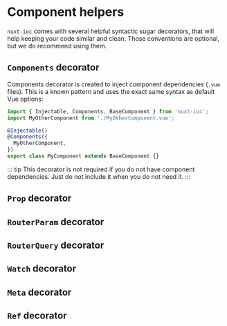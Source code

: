 # Component helpers

`nuxt-ioc` comes with several helpful syntactic sugar decorators, that will help keeping your code similar and clean.
Those conventions are optional, but we do recommend using them.

## `Components` decorator

Components decorator is created to inject component dependencies (`.vue` files). This is a known pattern and uses the exact same syntax as default Vue options:

```ts
import { Injectable, Components, BaseComponent } from 'nuxt-ioc';
import MyOtherComponent from './MyOtherComponent.vue';

@Injectable()
@Components({
  MyOtherComponent,
})
export class MyComponent extends BaseComponent {}
```

::: tip
This decorator is not required if you do not have component dependencies. Just do not include it when you do not need it.
:::

## `Prop` decorator

## `RouterParam` decorator

## `RouterQuery` decorator

## `Watch` decorator

## `Meta` decorator

## `Ref` decorator
